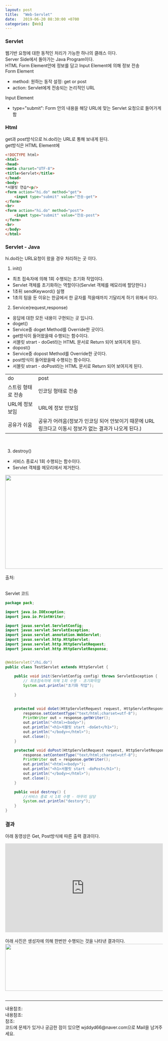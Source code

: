 ```yaml
---
layout: post
title:  "Web-Servlet"
date:   2019-06-20 08:30:00 +0700
categories: [Web]
---
```


###  Servlet
웹기반 요청에 대한 동적인 처리가 가능한 하나의 클래스 이다.  
Server Side에서 돌아가는 Java Program이다.  
HTML Form Element안에 정보를 담고 Input Element에 의해 정보 전송  
Form Element
 - method: 원하는 동작 설정: get or post
 - action: Servlet에게 전송되는 논리적인 URL


Input Element
 - type="submit": Form 안의 내용을 해당 URL에 맞는 Servlet 요청으로 들어가게 함

###  Html
get과 post방식으로 hi.do라는 URL로 통해 보내게 된다.  
get방식은 HTML Element에 


```html
<!DOCTYPE html>
<html>
<head>
<meta charset="UTF-8">
<title>Servlet</title>
</head>
<body>
*서블릿 연습*<p/>
<form action="hi.do" method="get">
	<input type="submit" value="전송-get">
</form>
<br>
<form action="hi.do" method="post">
	<input type="submit" value="전송-post">
</form>
<br>
</body>
</html>
```
###  Servlet - Java
hi.do라는 URL요청이 왔을 경우 처리하는 곳 이다.  
1. init()
 - 최초 접속자에 의해 1회 수행되는 초기화 작업이다. 
 - Servlet 객체를 초기화하는 역할이다(Servlet 객체를 메모리에 할당한다.)
 - 1초뒤 sendKeyword() 실행
 - 1초의 텀을 둔 이유는 한글에서 한 글자를 적을때까지 기달리게 하기 위해서 이다.

2. Service(request,response)
 - 응답에 대한 모든 내용이 구현되는 곳 입니다.
 - doget()
  - Service중 doget Method를 Override한 곳이다.
  -  get방식이 들어왔을때 수행되는 함수이다. 
  - 서블릿 strart - doGet라는 HTML 문서로 Return 되어 보여지게 된다.
 - dopost()
  - Service중 dopost Method를 Override한 곳이다.
  -  post방식이 들어왔을때 수행되는 함수이다. 
  - 서블릿 strart - doPost라는 HTML 문서로 Return 되어 보여지게 된다.

<link rel = "stylesheet" href ="/static/css/bootstrap.min.css">
<table class="table">
	<tbody>
	<tr>
		<td>do</td><td>post</td>
	</tr>
	<tr>
		<td>스트링 형태로 전송</td><td>인코딩 형태로 전송</td>
	</tr>
		<tr>
		<td>URL에 정보 보임</td><td>URL에 정보 안보임</td>
	</tr>
		<tr>
		<td>공유가 쉬움</td><td>공유가 어려움(정보가 인코딩 되어 안보이기 때문에 URL 링크다고 이동시 정보가 없는 결과가 나오게 된다.)</td>
	</tr>
	</tbody>
</table>
<br>

3. destroy()
 - 서비스 종료시 1회 수행되는 함수이다.
 - Servlet 객체를 메모리에서 제거한다.
<div><img src="https://gmlwjd9405.github.io/images/web/servlet-program.png" height="300" width="700" /></div>
<br>
출처: <https://gmlwjd9405.github.io/2018/10/28/servlet.html><br><br>


Servlet 코드
```java
package pack;

import java.io.IOException;
import java.io.PrintWriter;

import javax.servlet.ServletConfig;
import javax.servlet.ServletException;
import javax.servlet.annotation.WebServlet;
import javax.servlet.http.HttpServlet;
import javax.servlet.http.HttpServletRequest;
import javax.servlet.http.HttpServletResponse;


@WebServlet("/hi.do")
public class TestServlet extends HttpServlet {
	
	public void init(ServletConfig config) throws ServletException {
		// 최초접속자에 의해 1최 수행 - 초기화작업
		System.out.println("초기화 작업");
		
	}

	
	protected void doGet(HttpServletRequest request, HttpServletResponse response) throws ServletException, IOException {
		response.setContentType("text/html;charset=utf-8");
		PrintWriter out = response.getWriter();
		out.println("<html><body>");
		out.println("<h1>서블릿 start -doGet</h1>");
		out.println("</body></html>");
		out.close();
	}

	protected void doPost(HttpServletRequest request, HttpServletResponse response) throws ServletException, IOException {
		response.setContentType("text/html;charset=utf-8");
		PrintWriter out = response.getWriter();
		out.println("<html><body>");
		out.println("<h1>서블릿 start -doPost</h1>");
		out.println("</body></html>");
		out.close();
	}

	public void destroy() {
		//서비스 종료 시 1회 수행 - 마무리 담당
		System.out.println("destory");
	}
}
```

###  결과
아래 동영상은 Get, Post방식에 따른 출력 결과이다.  
<div style="position: relative; padding-bottom: 56.25%; height: 0;"><iframe src="https://www.loom.com/embed/efbdce3a1cab40c88eb32574f8ae8ec7" frameborder="0" webkitallowfullscreen mozallowfullscreen allowfullscreen style="position: absolute; top: 0; left: 0; width: 100%; height: 100%;"></iframe></div><br>
아래 사진은 생성자에 의해 한번만 수행되는 것을 나타낸 결과이다.  
<div><img src="https://raw.githubusercontent.com/wjddyd66/wjddyd66.github.io/master/static/img/JavaScript/Js44.JPG" height="150" width="600" /></div>
<br>

<hr>
내용참조: <https://mangkyu.tistory.com/14><br>
내용참조: <https://gmlwjd9405.github.io/2018/10/28/servlet.html><br>
참조:<https://github.com/wjddyd66/Web/tree/master/Servlet><br>
코드에 문제가 있거나 궁금한 점이 있으면 wjddyd66@naver.com으로  Mail을 남겨주세요.